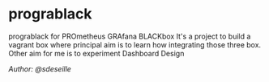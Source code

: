 prograblack
======

prograblack for PROmetheus GRAfana BLACKbox
It's a project to build a vagrant box
where principal aim is to learn how integrating
those three box.
Other aim for me is to experiment Dashboard Design

*Author: @sdeseille*